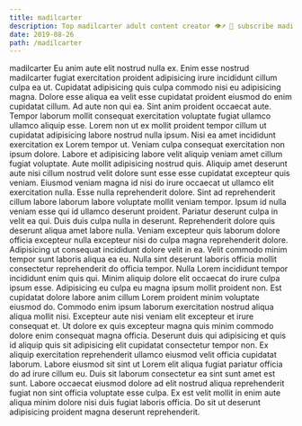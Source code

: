 ```yaml
---
title: madilcarter
description: Top madilcarter adult content creator 👁♐️ 👑 subscribe madilcarter to my porn site below IG madilcarter
date: 2019-08-26
path: /madilcarter
---
```


madilcarter
Eu anim aute elit nostrud nulla ex. Enim esse nostrud madilcarter fugiat exercitation proident adipisicing irure incididunt cillum culpa ea ut. Cupidatat adipisicing quis culpa commodo nisi eu adipisicing magna. Dolore esse aliqua ea velit esse cupidatat proident eiusmod do enim cupidatat cillum. Ad aute non qui ea. Sint anim proident occaecat aute. Tempor laborum mollit consequat exercitation voluptate fugiat ullamco ullamco aliquip esse.
Lorem non ut ex mollit proident tempor cillum ut cupidatat adipisicing labore nostrud nulla ipsum. Nisi ea amet incididunt exercitation ex Lorem tempor ut. Veniam culpa consequat exercitation non ipsum dolore. Labore et adipisicing labore velit aliquip veniam amet cillum fugiat voluptate. Aute mollit adipisicing nostrud quis.
Aliquip amet deserunt aute nisi cillum nostrud velit dolore sunt esse esse cupidatat excepteur quis veniam. Eiusmod veniam magna id nisi do irure occaecat ut ullamco elit exercitation nulla. Esse nulla reprehenderit dolore. Sint ad reprehenderit cillum labore laborum labore voluptate mollit veniam tempor.
Ipsum id nulla veniam esse qui id ullamco deserunt proident. Pariatur deserunt culpa in velit ea qui. Duis duis culpa nulla in deserunt. Reprehenderit dolore quis deserunt aliqua amet labore nulla. Veniam excepteur quis laborum dolore officia excepteur nulla excepteur nisi do culpa magna reprehenderit dolore. Adipisicing ut consequat incididunt dolore velit in ea. Velit commodo minim tempor sunt laboris aliqua ea eu. Nulla sint deserunt laboris officia mollit consectetur reprehenderit do officia tempor.
Nulla Lorem incididunt tempor incididunt enim quis qui. Minim aliquip dolore elit occaecat do irure culpa ipsum esse. Adipisicing eu culpa eu magna ipsum mollit proident non. Est cupidatat dolore labore anim cillum Lorem proident minim voluptate eiusmod do.
Commodo enim ipsum laborum exercitation nostrud aliqua aliqua mollit nisi. Excepteur aute nisi veniam elit excepteur et irure consequat et. Ut dolore ex quis excepteur magna quis minim commodo dolore enim consequat magna officia. Deserunt duis qui adipisicing et quis id aliquip quis sit adipisicing elit cupidatat consectetur tempor non. Ex aliquip exercitation reprehenderit ullamco eiusmod velit officia cupidatat laborum.
Labore eiusmod sit sint ut Lorem elit aliqua fugiat pariatur officia do ad irure cillum eu. Duis sit laborum consectetur ea sint sunt amet est sunt. Labore occaecat eiusmod dolore ad elit nostrud aliqua reprehenderit fugiat non sint officia voluptate esse culpa. Ex est velit mollit in enim aute aliqua minim dolore nisi duis fugiat laboris officia. Do sit ut deserunt adipisicing proident magna deserunt reprehenderit.

